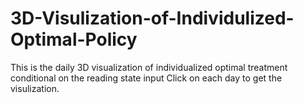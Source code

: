# 3D-Visulization-of-Individulized-Optimal-Policy
This is the daily 3D visualization of individualized optimal treatment conditional on the reading state input
Click on each day to get the visulization.
